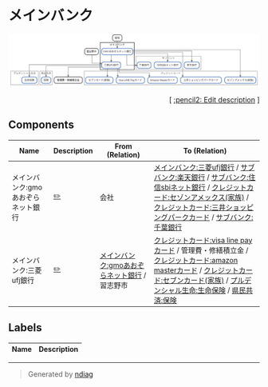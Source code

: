 # メインバンク

![view](node-メインバンク.svg)



<p align="right">
  [ <a href="../ndiag.descriptions/_node-メインバンク.md">:pencil2: Edit description</a> ]
</p>

## Components

| Name | Description | From (Relation) | To (Relation) |
| --- | --- | --- | --- |
| メインバンク:gmoあおぞらネット銀行 |  <a href="../ndiag.descriptions/_component-メインバンク_gmoあおぞらネット銀行.md">:pencil2:</a> | 会社 | [メインバンク:三菱ufj銀行](node-メインバンク.md) / [サブバンク:楽天銀行](node-サブバンク.md) / [サブバンク:住信sbiネット銀行](node-サブバンク.md) / [クレジットカード:セゾンアメックス(家族)](node-クレジットカード.md) / [クレジットカード:三井ショッピングパークカード](node-クレジットカード.md) / [サブバンク:千葉銀行](node-サブバンク.md) |
| メインバンク:三菱ufj銀行 |  <a href="../ndiag.descriptions/_component-メインバンク_三菱ufj銀行.md">:pencil2:</a> | [メインバンク:gmoあおぞらネット銀行](node-メインバンク.md) / 習志野市 | [クレジットカード:visa line payカード](node-クレジットカード.md) / 管理費・修繕積立金 / [クレジットカード:amazon masterカード](node-クレジットカード.md) / [クレジットカード:セブンカード(家族)](node-クレジットカード.md) / [プルデンシャル生命:生命保険](node-プルデンシャル生命.md) / [県民共済:保険](node-県民共済.md) |

## Labels

| Name | Description |
| --- | --- |

---

> Generated by [ndiag](https://github.com/k1LoW/ndiag)
